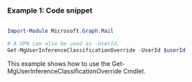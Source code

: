 ### Example 1: Code snippet

```powershell

Import-Module Microsoft.Graph.Mail

# A UPN can also be used as -UserId.
Get-MgUserInferenceClassificationOverride -UserId $userId

```
This example shows how to use the Get-MgUserInferenceClassificationOverride Cmdlet.

